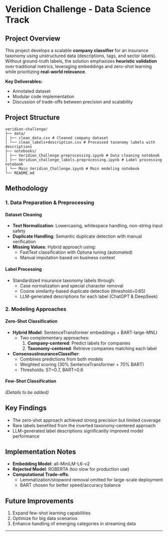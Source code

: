# Veridion Challenge - Data Science Track

## Project Overview
This project develops a scalable **company classifier** for an insurance taxonomy using unstructured data (descriptions, tags, and sector labels). Without ground-truth labels, the solution emphasizes **heuristic validation** over traditional metrics, leveraging embeddings and zero-shot learning while prioritizing **real-world relevance**.

**Key Deliverables:**
- Annotated dataset
- Modular code implementation
- Discussion of trade-offs between precision and scalability

## Project Structure
```
veridion-challenge/
├── data/
│ ├── clean_data.csv # Cleaned company dataset
│ └── clean_labels+description.csv # Processed taxonomy labels with descriptions
├── notebooks/
│ ├── Veridion_Challenge.preprocessing.ipynb # Data cleaning notebook
│ ├── Veridion_challenge_labels.preprocessing.ipynb # Label processing notebook
│ └── Main_Veridion_Challenge.ipynb # Main modeling notebook
└── README.md
```

## Methodology

### 1. Data Preparation & Preprocessing
#### Dataset Cleaning
- **Text Normalization**: Lowercasing, whitespace handling, non-string input safety
- **Duplicate Handling**: Semantic duplicate detection with manual verification
- **Missing Values**: Hybrid approach using:
  - FastText classification with Optuna tuning (automated)
  - Manual imputation based on business context

#### Label Processing
- Standardized insurance taxonomy labels through:
  - Case normalization and special character removal
  - Cosine similarity-based duplicate detection (threshold=0.65)
  - LLM-generated descriptions for each label (ChatGPT & DeepSeek)

### 2. Modeling Approaches
#### Zero-Shot Classification
- **Hybrid Model**: SentenceTransformer embeddings + BART-large-MNLI
  - Two complementary approaches:
    1. **Company-centered**: Predict labels for companies
    2. **Taxonomy-centered**: Retrieve companies matching each label
- **ConsensusInsuranceClassifier**:
  - Combines predictions from both models
  - Weighted scoring (30% SentenceTransformer + 70% BART)
  - Thresholds: ST=0.7, BART=0.6

#### Few-Shot Classification
*(Details to be added)*

## Key Findings
- The zero-shot approach achieved strong precision but limited coverage
- Rare labels benefited from the inverted taxonomy-centered approach
- LLM-generated label descriptions significantly improved model performance

## Implementation Notes
- **Embedding Model**: all-MiniLM-L6-v2
- **Rejected Model**: ROBERTA (too slow for production use)
- **Computational Trade-offs**:
  - Lemmatization/stopword removal omitted for large-scale deployment
  - BART chosen for better speed/accuracy balance

## Future Improvements
1. Expand few-shot learning capabilities
2. Optimize for big data scenarios
3. Enhance handling of emerging categories in streaming data

---

